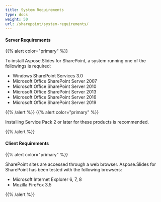 ```yaml
---
title: System Requirements
type: docs
weight: 50
url: /sharepoint/system-requirements/
---
```


#### **Server Requirements**
{{% alert color="primary" %}} 

To install Aspose.Slides for SharePoint, a system running one of the followings is required:

- Windows SharePoint Services 3.0
- Microsoft Office SharePoint Server 2007
- Microsoft Office SharePoint Server 2010
- Microsoft Office SharePoint Server 2013
- Microsoft Office SharePoint Server 2016
- Microsoft Office SharePoint Server 2019

{{% /alert %}} {{% alert color="primary" %}} 

Installing Service Pack 2 or later for these products is recommended.

{{% /alert %}} 
#### **Client Requirements**
{{% alert color="primary" %}} 

SharePoint sites are accessed through a web browser. Aspose.Slides for SharePoint has been tested with the following browsers:

- Microsoft Internet Explorer 6, 7, 8
- Mozilla FireFox 3.5

{{% /alert %}}
